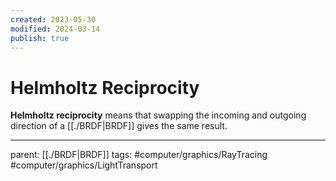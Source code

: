 ```yaml
---
created: 2023-05-30
modified: 2024-03-14
publish: true
---
```


# Helmholtz Reciprocity

**Helmholtz reciprocity** means that swapping the incoming and outgoing direction of a [[./BRDF|BRDF]] gives the same result.

---
parent: [[./BRDF|BRDF]]
tags: #computer/graphics/RayTracing #computer/graphics/LightTransport